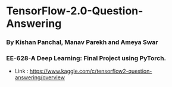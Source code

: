 # TensorFlow-2.0-Question-Answering

### By Kishan Panchal, Manav Parekh and Ameya Swar
### EE-628-A Deep Learning: Final Project using PyTorch.

* Link : https://www.kaggle.com/c/tensorflow2-question-answering/overview
